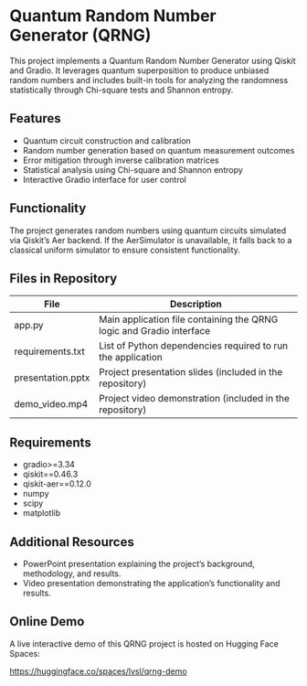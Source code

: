 # Quantum Random Number Generator (QRNG)

This project implements a Quantum Random Number Generator using Qiskit and Gradio. It leverages quantum superposition to produce unbiased random numbers and includes built-in tools for analyzing the randomness statistically through Chi-square tests and Shannon entropy.

## Features

- Quantum circuit construction and calibration
- Random number generation based on quantum measurement outcomes
- Error mitigation through inverse calibration matrices
- Statistical analysis using Chi-square and Shannon entropy
- Interactive Gradio interface for user control

## Functionality

The project generates random numbers using quantum circuits simulated via Qiskit’s Aer backend. If the AerSimulator is unavailable, it falls back to a classical uniform simulator to ensure consistent functionality.

## Files in Repository

| File | Description |
|------|-------------|
| app.py | Main application file containing the QRNG logic and Gradio interface |
| requirements.txt | List of Python dependencies required to run the application |
| presentation.pptx | Project presentation slides (included in the repository) |
| demo_video.mp4 | Project video demonstration (included in the repository) |

## Requirements

- gradio>=3.34
- qiskit==0.46.3
- qiskit-aer==0.12.0
- numpy
- scipy
- matplotlib

## Additional Resources

- PowerPoint presentation explaining the project’s background, methodology, and results.
- Video presentation demonstrating the application’s functionality and results.

## Online Demo

A live interactive demo of this QRNG project is hosted on Hugging Face Spaces:

https://huggingface.co/spaces/lvsl/qrng-demo
